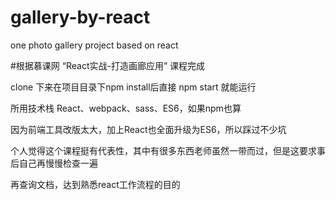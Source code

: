 # gallery-by-react
one photo gallery project based on react

#根据慕课网 “React实战-打造画廊应用” 课程完成

 clone 下来在项目目录下npm install后直接 npm start 就能运行

所用技术栈 React、webpack、sass、ES6，如果npm也算

因为前端工具改版太大，加上React也全面升级为ES6，所以踩过不少坑

个人觉得这个课程挺有代表性，其中有很多东西老师虽然一带而过，但是这要求事后自己再慢慢检查一遍

再查询文档，达到熟悉react工作流程的目的

